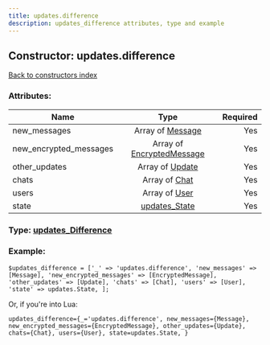 ```yaml
---
title: updates.difference
description: updates_difference attributes, type and example
---
```

## Constructor: updates.difference  
[Back to constructors index](index.md)



### Attributes:

| Name     |    Type       | Required |
|----------|:-------------:|---------:|
|new\_messages|Array of [Message](../types/Message.md) | Yes|
|new\_encrypted\_messages|Array of [EncryptedMessage](../types/EncryptedMessage.md) | Yes|
|other\_updates|Array of [Update](../types/Update.md) | Yes|
|chats|Array of [Chat](../types/Chat.md) | Yes|
|users|Array of [User](../types/User.md) | Yes|
|state|[updates\_State](../types/updates_State.md) | Yes|



### Type: [updates\_Difference](../types/updates_Difference.md)


### Example:

```
$updates_difference = ['_' => 'updates.difference', 'new_messages' => [Message], 'new_encrypted_messages' => [EncryptedMessage], 'other_updates' => [Update], 'chats' => [Chat], 'users' => [User], 'state' => updates.State, ];
```  

Or, if you're into Lua:  


```
updates_difference={_='updates.difference', new_messages={Message}, new_encrypted_messages={EncryptedMessage}, other_updates={Update}, chats={Chat}, users={User}, state=updates.State, }

```


